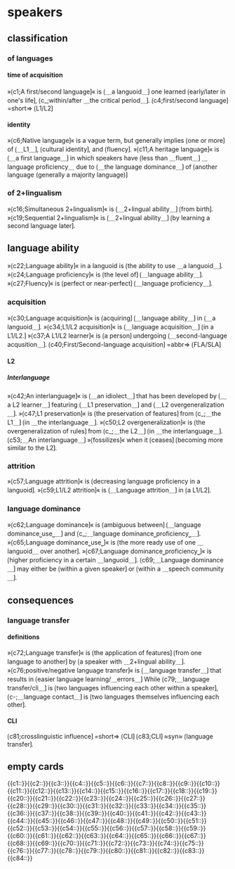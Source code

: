 # speakers

## classification

### of languages

#### time of acquisition

»⟮c1;A first/second language⟯« is ⟮＿a languoid＿⟯ one learned ⟮early/later in one's life⟯, ⟮c_;within/after ＿the critical period＿⟯.
⟮c4;first/second language⟯ =short=> ⟮L1/L2⟯

#### identity

»⟮c6;Native language⟯« is a vague term, but generally implies ⟮one or more⟯ of ⟮＿L1＿⟯, ⟮cultural identity⟯, and ⟮fluency⟯.
»⟮c11;A heritage language⟯« is ⟮＿a first language＿⟯ in which speakers have ⟮less than ＿fluent＿⟯ ＿language proficiency＿ due to ⟮＿the language dominance＿⟯ of ⟮another language (generally a majority language)⟯

### of 2+lingualism 

»⟮c16;Simultaneous 2+lingualism⟯« is ⟮＿2+lingual ability＿⟯ ⟮from birth⟯.
»⟮c19;Sequential 2+lingualism⟯« is ⟮＿2+lingual ability＿⟯ ⟮by learning a second language later⟯.  

## language ability

»⟮c22;Language ability⟯« in a languoid is ⟮the ability to use ＿a languoid＿⟯.
»⟮c24;Language proficiency⟯« is ⟮the level of⟯ ⟮＿language ability＿⟯.
»⟮c27;Fluency⟯« is ⟮perfect or near-perfect⟯ ⟮＿language proficiency＿⟯.

### acquisition

»⟮c30;Language acquisition⟯« is ⟮acquiring⟯ ⟮＿language ability＿⟯ in ⟮＿a languoid＿⟯.
»⟮c34;L1/L2 acquisition⟯« is ⟮＿language acquisition＿⟯ ⟮in a L1/L2.⟯
»⟮c37;A L1/L2 learner⟯« is ⟮a person⟯ undergoing ⟮＿second-language acqusition＿⟯.
⟮c40;First/Second-language acquisition⟯ =abbr=&gt; ⟮FLA/SLA⟯

#### L2

##### Interlanguage

»⟮c42;An interlanguage⟯« is ⟮＿an idiolect＿⟯ that has been developed by ⟮＿a L2 learner＿⟯ featuring ⟮＿L1 preservation＿⟯ and ⟮＿L2 overgeneralization＿⟯.
»⟮c47;L1 preservation⟯« is ⟮the preservation of features⟯ from ⟮c_;＿the L1＿⟯ ⟮in ＿the interlanguage＿⟯.
»⟮c50;L2 overgeneralization⟯« is ⟮the overgeneralization of rules⟯ from ⟮c_;＿the L2＿⟯ ⟮in ＿the interlanguage＿⟯.
⟮c53;＿An interlanguage＿⟯ »⟮fossilizes⟯« when it ⟮ceases⟯ ⟮becoming more similar to the L2⟯.

### attrition

»⟮c57;Language attrition⟯« is ⟮decreasing language proficiency in a languoid⟯.
»⟮c59;L1/L2 attrition⟯« is ⟮＿Language attrition＿⟯ in ⟮a L1/L2⟯.

### language dominance

»⟮c62;Language dominance⟯« is ⟮ambiguous between⟯ ⟮＿language dominance⎵use⎵＿⟯ and ⟮c_;＿language dominance⎵proficiency⎵＿⟯.
»⟮c65;Language dominance⎵use⎵⟯« is ⟮the more ready use of one ＿languoid＿ over another⟯.
»⟮c67;Language dominance⎵proficiency⎵⟯« is ⟮higher proficiency in a certain ＿languoid＿⟯.
⟮c69;＿Language dominance＿⟯ may either be ⟮within a given speaker⟯ or ⟮within a ＿speech community＿⟯.

## consequences

### language transfer

#### definitions

»⟮c72;Language transfer⟯« is ⟮the application of features⟯ ⟮from one language to another⟯ by ⟮a speaker with ＿2+lingual ability＿⟯.
»⟮c76;positive/negative language transfer⟯« is ⟮＿language transfer＿⟯ that results in ⟮easier language learning/＿errors＿⟯
While ⟮c79;＿language transfer/cli＿⟯ is ⟮two languages influencing each other within a speaker⟯, ⟮c-;＿language contact＿⟯ is ⟮two languages themselves influencing each other⟯.

#### CLI

⟮c81;crosslinguistic influence⟯ =short=&gt; ⟮CLI⟯ 
⟮c83;CLI⟯ ≈syn≈ ⟮language transfer⟯.

## empty cards

<span class='cloze-dump'>{{c1::}}{{c2::}}{{c3::}}{{c4::}}{{c5::}}{{c6::}}{{c7::}}{{c8::}}{{c9::}}{{c10::}}{{c11::}}{{c12::}}{{c13::}}{{c14::}}{{c15::}}{{c16::}}{{c17::}}{{c18::}}{{c19::}}{{c20::}}{{c21::}}{{c22::}}{{c23::}}{{c24::}}{{c25::}}{{c26::}}{{c27::}}{{c28::}}{{c29::}}{{c30::}}{{c31::}}{{c32::}}{{c33::}}{{c34::}}{{c35::}}{{c36::}}{{c37::}}{{c38::}}{{c39::}}{{c40::}}{{c41::}}{{c42::}}{{c43::}}{{c44::}}{{c45::}}{{c46::}}{{c47::}}{{c48::}}{{c49::}}{{c50::}}{{c51::}}{{c52::}}{{c53::}}{{c54::}}{{c55::}}{{c56::}}{{c57::}}{{c58::}}{{c59::}}{{c60::}}{{c61::}}{{c62::}}{{c63::}}{{c64::}}{{c65::}}{{c66::}}{{c67::}}{{c68::}}{{c69::}}{{c70::}}{{c71::}}{{c72::}}{{c73::}}{{c74::}}{{c75::}}{{c76::}}{{c77::}}{{c78::}}{{c79::}}{{c80::}}{{c81::}}{{c82::}}{{c83::}}{{c84::}}</span>